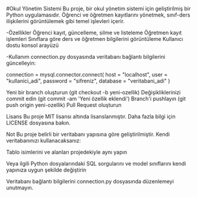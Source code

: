 #Okul Yönetim Sistemi
Bu proje, bir okul yönetim sistemi için geliştirilmiş bir Python uygulamasıdır. Öğrenci ve öğretmen kayıtlarını yönetmek, sınıf-ders ilişkilerini görüntülemek gibi temel işlevleri içerir.

-Özellikler
Öğrenci kayıt, güncelleme, silme ve listeleme
Öğretmen kayıt işlemleri
Sınıflara göre ders ve öğretmen bilgilerini görüntüleme
Kullanıcı dostu konsol arayüzü

-Kullanım
connection.py dosyasında veritabanı bağlantı bilgilerini güncelleyin:

connection = mysql.connector.connect(
    host = "localhost",
    user = "kullanici_adi",
    password = "sifreniz",
    database = "veritabani_adi"
)


Yeni bir branch oluşturun (git checkout -b yeni-ozellik)
Değişikliklerinizi commit edin (git commit -am 'Yeni özellik eklendi')
Branch'i pushlayın (git push origin yeni-ozellik)
Pull Request oluşturun

Lisans
Bu proje MIT lisansı altında lisanslanmıştır. Daha fazla bilgi için LICENSE dosyasına bakın.

Not
Bu proje belirli bir veritabanı yapısına göre geliştirilmiştir. Kendi veritabanınızı kullanacaksanız:

Tablo isimlerini ve alanları projedekiyle aynı yapın

Veya ilgili Python dosyalarındaki SQL sorgularını ve model sınıflarını kendi yapınıza uygun şekilde değiştirin

Veritabanı bağlantı bilgilerini connection.py dosyasında düzenlemeyi unutmayın.
